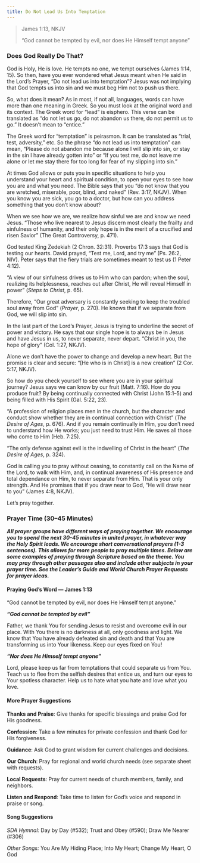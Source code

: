 ```yaml
---
title: Do Not Lead Us Into Temptation
---
```


> <p>James 1:13, NKJV</p>
> “God cannot be tempted by evil, nor does He Himself tempt anyone”

### Does God Really Do That?

God is Holy, He is love. He tempts no one, we tempt ourselves (James 1:14, 15). So then, have you ever wondered what Jesus meant when He said in the Lord’s Prayer, “Do not lead us into temptation”? Jesus was not implying that God tempts us into sin and we must beg Him not to push us there.

So, what does it mean? As in most, if not all, languages, words can have more than one meaning in Greek. So you must look at the original word and its context. The Greek word for “lead” is eisphero. This verse can be translated as “do not let us go, do not abandon us there, do not permit us to go.” It doesn’t mean to “entice.”

The Greek word for “temptation” is peirasmon. It can be translated as “trial, test, adversity,” etc. So the phrase “do not lead us into temptation” can mean, “Please do not abandon me because alone I will slip into sin, or stay in the sin I have already gotten into” or “If you test me, do not leave me alone or let me stay there for too long for fear of my slipping into sin.”

At times God allows or puts you in specific situations to help you understand your heart and spiritual condition, to open your eyes to see how you are and what you need. The Bible says that you “do not know that you are wretched, miserable, poor, blind, and naked” (Rev. 3:17, NKJV). When you know you are sick, you go to a doctor, but how can you address something that you don’t know about?

When we see how we are, we realize how sinful we are and know we need Jesus. “Those who live nearest to Jesus discern most clearly the frailty and sinfulness of humanity, and their only hope is in the merit of a crucified and risen Savior” (The Great Controversy, p. 471).

God tested King Zedekiah (2 Chron. 32:31). Proverbs 17:3 says that God is testing our hearts. David prayed, “Test me, Lord, and try me” (Ps. 26:2, NIV). Peter says that the fiery trials are sometimes meant to test us (1 Peter 4:12).

“A view of our sinfulness drives us to Him who can pardon; when the soul, realizing its helplessness, reaches out after Christ, He will reveal Himself in power” (_Steps to Christ_, p. 65).

Therefore, “Our great adversary is constantly seeking to keep the troubled soul away from God” (_Prayer_, p. 270). He knows that if we separate from God, we will slip into sin.

In the last part of the Lord’s Prayer, Jesus is trying to underline the secret of power and victory. He says that our single hope is to always be in Jesus and have Jesus in us, to never separate, never depart. “Christ in you, the hope of glory” (Col. 1:27, NKJV).

Alone we don’t have the power to change and develop a new heart. But the promise is clear and secure: “[He who is in Christ] is a new creation” (2 Cor. 5:17, NKJV).

So how do you check yourself to see where you are in your spiritual journey? Jesus says we can know by our fruit (Matt. 7:16). How do you produce fruit? By being continually connected with Christ (John 15:1­–5) and being filled with His Spirit (Gal. 5:22, 23).

“A profession of religion places men in the church, but the character and conduct show whether they are in continual connection with Christ” (_The Desire of Ages_, p. 676). And if you remain continually in Him, you don’t need to understand how He works; you just need to trust Him. He saves all those who come to Him (Heb. 7:25).

“The only defense against evil is the indwelling of Christ in the heart” (_The Desire of Ages_, p. 324).

God is calling you to pray without ceasing, to constantly call on the Name of the Lord, to walk with Him, and, in continual awareness of His presence and total dependance on Him, to never separate from Him. That is your only strength. And He promises that if you draw near to God, “He will draw near to you” (James 4:8, NKJV).

Let’s pray together.

### Prayer Time (30–45 Minutes)

_**All prayer groups have different ways of praying together. We encourage you to spend the next 30-45 minutes in united prayer, in whatever way the Holy Spirit leads. We encourage short conversational prayers (1-3 sentences). This allows for more people to pray multiple times. Below are some examples of praying through Scripture based on the theme. You may pray through other passages also and include other subjects in your prayer time. See the Leader’s Guide and World Church Prayer Requests for prayer ideas.**_

#### Praying God’s Word — James 1:13

“God cannot be tempted by evil, nor does He Himself tempt anyone.”

**_“God cannot be tempted by evil”_**

Father, we thank You for sending Jesus to resist and overcome evil in our place. With You there is no darkness at all, only goodness and light. We know that You have already defeated sin and death and that You are transforming us into Your likeness. Keep our eyes fixed on You!

**_“Nor does He Himself tempt anyone”_**

Lord, please keep us far from temptations that could separate us from You. Teach us to flee from the selfish desires that entice us, and turn our eyes to Your spotless character. Help us to hate what you hate and love what you love.

#### More Prayer Suggestions

**Thanks and Praise**: Give thanks for specific blessings and praise God for His goodness.

**Confession**: Take a few minutes for private confession and thank God for His forgiveness.

**Guidance**: Ask God to grant wisdom for current challenges and decisions.

**Our Church**: Pray for regional and world church needs (see separate sheet with requests).

**Local Requests**: Pray for current needs of church members, family, and neighbors.

**Listen and Respond**: Take time to listen for God’s voice and respond in praise or song.

#### Song Suggestions

_SDA Hymnal:_ Day by Day (#532); Trust and Obey (#590); Draw Me Nearer (#306)

_Other Songs:_ You Are My Hiding Place; Into My Heart; Change My Heart, O God